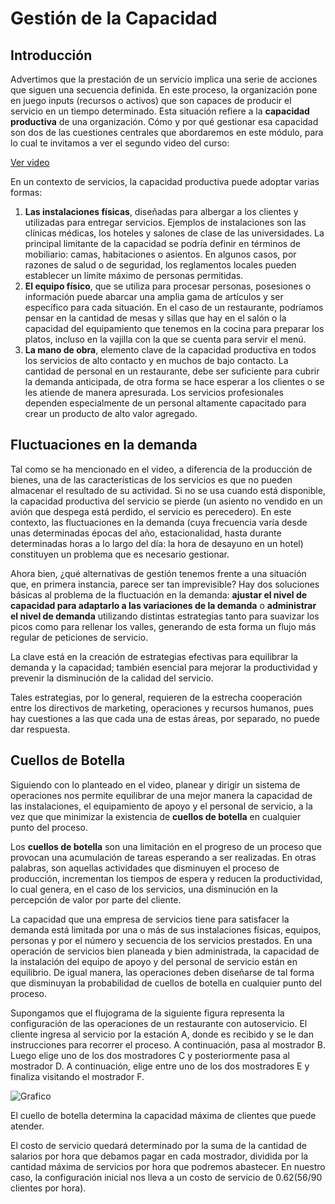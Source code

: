# Gestión de la Capacidad

## Introducción

Advertimos que la prestación de un servicio implica una serie de acciones que siguen una secuencia definida. En este proceso, la organización pone en juego inputs (recursos o activos) que son capaces de producir el servicio en un tiempo determinado. Esta situación refiere a la **capacidad productiva** de una organización. Cómo y por qué gestionar esa capacidad son dos de las cuestiones centrales que  abordaremos en este módulo, para lo cual te invitamos a ver el segundo video del curso:

[Ver video](https://youtu.be/kqhp_pQPhrA)

En un contexto de servicios, la capacidad productiva puede adoptar varias formas:

1. **Las instalaciones físicas**, diseñadas para albergar a los clientes y utilizadas para entregar servicios. Ejemplos de instalaciones son las clínicas médicas, los hoteles y salones de clase de las universidades. La principal limitante de la capacidad se podría definir en términos de mobiliario: camas, habitaciones o asientos. En algunos casos, por razones de salud o de seguridad, los reglamentos locales pueden establecer un límite máximo de personas permitidas.
2. **El equipo físico**, que se utiliza para procesar personas, posesiones o información puede abarcar una amplia gama de artículos y ser específico para cada situación. En el caso de un restaurante, podríamos pensar en la cantidad de mesas y sillas que hay en el salón o la capacidad del equipamiento que tenemos en la cocina para preparar los platos, incluso en la vajilla con la que se cuenta para servir el menú. 
3. **La mano de obra**, elemento clave de la capacidad productiva en todos los servicios de alto contacto y en muchos de bajo contacto. La cantidad de personal en un restaurante, debe ser suficiente para cubrir la demanda anticipada, de otra forma se hace esperar a los clientes o se les atiende de manera apresurada. Los servicios profesionales dependen especialmente de un personal altamente capacitado para crear un producto de alto valor agregado.

## Fluctuaciones en la demanda

Tal como se ha mencionado en el video, a diferencia de la producción de bienes, una de las características de los servicios es que no pueden almacenar el resultado de su actividad. Si no se usa cuando está disponible, la capacidad productiva del servicio se pierde (un asiento no vendido en un avión que despega está perdido, el servicio es perecedero). En este contexto, las fluctuaciones en la demanda (cuya frecuencia varía desde unas determinadas épocas del año, estacionalidad, hasta durante determinadas horas a lo largo del día: la hora de desayuno en un hotel) constituyen un problema que es necesario gestionar.

Ahora bien, ¿qué alternativas de gestión tenemos frente a una situación que, en primera instancia, parece ser tan imprevisible? Hay dos soluciones básicas al problema de la fluctuación en la demanda: **ajustar el nivel de capacidad para adaptarlo a las variaciones de la demanda** o **administrar el nivel de demanda** utilizando distintas estrategias tanto para suavizar los picos como para rellenar los valles, generando de esta forma un flujo más regular de peticiones de servicio.

La clave está en la creación de estrategias efectivas para equilibrar la demanda y la capacidad; también esencial para mejorar la productividad y prevenir la disminución de la calidad del servicio.

Tales estrategias, por lo general, requieren de la estrecha cooperación entre los directivos de marketing, operaciones y recursos humanos, pues hay cuestiones a las que cada una de estas áreas, por separado, no puede dar respuesta.

## Cuellos de Botella

Siguiendo con lo planteado en el video, planear y dirigir un sistema de operaciones nos permite equilibrar de una mejor manera la capacidad de las instalaciones, el equipamiento de apoyo y el personal de servicio, a la vez que que minimizar la existencia de **cuellos de botella** en cualquier punto del proceso.

Los **cuellos de botella** son una limitación en el progreso de un proceso que provocan una acumulación de tareas esperando a ser realizadas. En otras palabras, son aquellas actividades que disminuyen el proceso de producción, incrementan los tiempos de espera y reducen la productividad, lo cual genera, en el caso de los servicios, una disminución en la percepción de valor por parte del cliente.

La capacidad que una empresa de servicios tiene para satisfacer la demanda está limitada por una o más de sus instalaciones físicas, equipos, personas y por el número y secuencia de los servicios prestados. En una operación de servicios bien planeada y bien administrada, la capacidad de la instalación del equipo de apoyo y del personal de servicio están en equilibrio. De igual manera, las operaciones deben diseñarse de tal forma que disminuyan la probabilidad de cuellos de botella en cualquier punto del proceso.

Supongamos que el flujograma de la siguiente figura representa la configuración de las operaciones de un restaurante con autoservicio. El cliente ingresa al servicio por la estación A, donde es recibido y se le dan instrucciones para recorrer el proceso. A continuación, pasa al mostrador B. Luego elige uno de los dos mostradores C y posteriormente pasa al mostrador D. A continuación, elige entre uno de los dos mostradores E y finaliza visitando el mostrador F.

![Grafico](https://lh4.googleusercontent.com/GB9C4rq5Rkr6U6Qc4y2fF4hO1l6MWVnRr_QDO_iLFG_6LgtgNm8ybVyUR8wPxwisGq3lvHZTcqBcUNPBR0snnaklESXAwCVpO3VfZGt0lNf_5sq6fDVqt5pCKi-_7BNpfmHc5sjh)

El cuello de botella determina la capacidad máxima de clientes que puede atender.

El costo de servicio quedará determinado por la suma de la cantidad de salarios por hora que debamos pagar en cada mostrador, dividida por la cantidad máxima de servicios por hora que podremos abastecer. En nuestro caso, la configuración inicial nos lleva a un costo de servicio de $0.62 ($56/90 clientes por hora).
